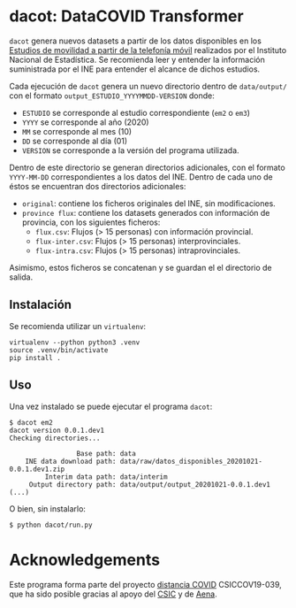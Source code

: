 # dacot: DataCOVID Transformer

`dacot` genera nuevos datasets a partir de los datos disponibles en los
[Estudios de movilidad a partir de la telefonía móvil](https://www.ine.es/experimental/movilidad/experimental_em.htm)
realizados por el Instituto Nacional de Estadística. Se recomienda leer y
entender la información suministrada por el INE para entender el alcance de
dichos estudios.

Cada ejecución de `dacot` genera un nuevo directorio dentro de `data/output/`
con el formato `output_ESTUDIO_YYYYMMDD-VERSION` donde:

 - `ESTUDIO` se corresponde al estudio correspondiente (`em2` o `em3`)
 - `YYYY` se corresponde al año (2020)
 - `MM` se corresponde al mes (10)
 - `DD` se corresponde al día (01)
 - `VERSION` se corresponde a la versión del programa utilizada.

Dentro de este directorio se generan directorios adicionales, con el formato
`YYYY-MM-DD` correspondientes a los datos del INE. Dentro de cada uno de éstos
se encuentran dos directorios adicionales:

 - `original`: contiene los ficheros originales del INE, sin modificaciones.
 - `province flux`: contiene los datasets generados con información de
   provincia, con los siguientes ficheros:
     - `flux.csv`: Flujos (> 15 personas) con información provincial.
     - `flux-inter.csv`: Flujos (> 15 personas) interprovinciales.
     - `flux-intra.csv`: Flujos (> 15 personas) intraprovinciales.

Asimismo, estos ficheros se concatenan y se guardan el el directorio de salida.

## Instalación

Se recomienda utilizar un `virtualenv`:

    virtualenv --python python3 .venv
    source .venv/bin/activate
    pip install .

## Uso

Una vez instalado se puede ejecutar el programa `dacot`:

    $ dacot em2
    dacot version 0.0.1.dev1
    Checking directories...

                     Base path: data
        INE data download path: data/raw/datos_disponibles_20201021-0.0.1.dev1.zip
             Interim data path: data/interim
         Output directory path: data/output/output_20201021-0.0.1.dev1
    (...)

O bien, sin instalarlo:

    $ python dacot/run.py

# Acknowledgements

Este programa forma parte del proyecto [distancia
COVID](https://distancia-covid.csic.es/) CSICCOV19-039, que ha sido posible
gracias al apoyo del [CSIC](https:www.csic.es) y de [Aena](https://aena.es).
